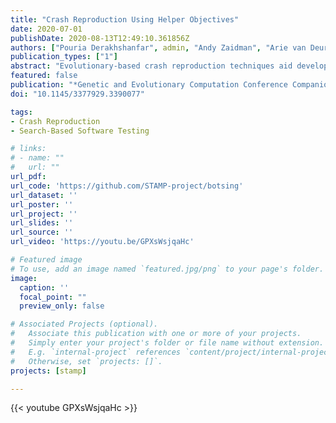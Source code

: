 ```yaml
---
title: "Crash Reproduction Using Helper Objectives"
date: 2020-07-01
publishDate: 2020-08-13T12:49:10.361856Z
authors: ["Pouria Derakhshanfar", admin, "Andy Zaidman", "Arie van Deursen", "Annibale Panichella"]
publication_types: ["1"]
abstract: "Evolutionary-based crash reproduction techniques aid developers in their debugging practices by generating a test case that reproduces a crash given its stack trace. In these techniques, the search process is typically guided by a single search objective called Crash Distance. Previous studies have shown that current approaches could only reproduce a limited number of crashes due to a lack of diversity in the population during the search. In this study, we address this issue by applying Multi-Objectivization using Helper-Objectives (MO-HO) on crash reproduction. In particular, we add two helper-objectives to the Crash Distance to improve the diversity of the generated test cases and consequently enhance the guidance of the search process. We assessed MO-HO against the single-objective crash reproduction. Our results show that MO-HO can reproduce two additional crashes that were not previously reproducible by the single-objective approach."
featured: false
publication: "*Genetic and Evolutionary Computation Conference Companion (GECCO '20 Companion)*"
doi: "10.1145/3377929.3390077"

tags:
- Crash Reproduction
- Search-Based Software Testing

# links:
# - name: ""
#   url: ""
url_pdf:
url_code: 'https://github.com/STAMP-project/botsing'
url_dataset: ''
url_poster: ''
url_project: ''
url_slides: ''
url_source: ''
url_video: 'https://youtu.be/GPXsWsjqaHc'

# Featured image
# To use, add an image named `featured.jpg/png` to your page's folder.
image:
  caption: ''
  focal_point: ""
  preview_only: false

# Associated Projects (optional).
#   Associate this publication with one or more of your projects.
#   Simply enter your project's folder or file name without extension.
#   E.g. `internal-project` references `content/project/internal-project/index.md`.
#   Otherwise, set `projects: []`.
projects: [stamp]

---
```


{{< youtube GPXsWsjqaHc >}}
